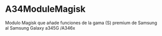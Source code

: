 # A34ModuleMagisk
Modulo Magisk que añade funciones de la gama (S) premium de Samsung al Samsung Galaxy a345G /A346x
